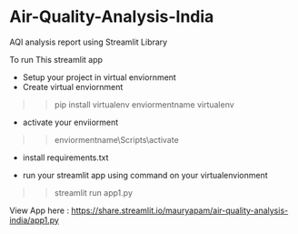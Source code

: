 # Air-Quality-Analysis-India
AQI analysis report using Streamlit Library

To run This streamlit app
- Setup your project in virtual enviornment
- Create virtual enviornment
>>pip install virtualenv 
>>enviormentname virtualenv
- activate your enviiorment  
>> enviormentname\Scripts\activate
- install requirements.txt

- run your streamlit app using command on your virtualenvionment 
>>streamlit run app1.py


View App here : https://share.streamlit.io/mauryapam/air-quality-analysis-india/app1.py
